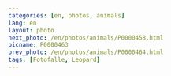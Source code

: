 ```yaml
---
categories: [en, photos, animals]
lang: en
layout: photo
next_photo: /en/photos/animals/P0000458.html
picname: P0000463
prev_photo: /en/photos/animals/P0000464.html
tags: [Fotofalle, Leopard]
---
```

